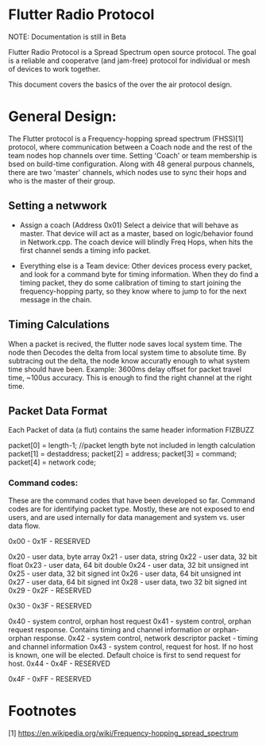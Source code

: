 # Flutter Radio Protocol 

NOTE: Documentation is still in Beta 

Flutter Radio Protocol is a Spread Spectrum open source protocol. The goal is a reliable and 
cooperatve (and jam-free) protocol for individual or mesh of devices to work together. 

This document covers the basics of the over the air protocol design.

# General Design: 
The Flutter protocol is a Frequency-hopping spread spectrum (FHSS)[1] protocol, where communication 
between a Coach node and the rest of the team nodes hop channels over time.  Setting 'Coach' or team
membership is bsed on build-time configuration.  Along with 48 general purpous channels, there are two 'master' channels, which nodes use to sync their hops and who is the master of their group. 

## Setting a netwwork 

 - Assign a coach (Address 0x01)
  Select a deivice that will behave as master. That device will act as a master, based on logic/behavior found in Network.cpp.  The coach device will blindly Freq Hops, when hits the first channel sends a timing info packet. 


-  Everything else is a Team device:
Other devices process every packet, and look for a command byte for timing information. When they do find a timing packet, they do some calibration of timing to start joining the frequency-hopping party, so they know where to jump to for the next message in the chain. 

## Timing Calculations 
When a packet is recived, the flutter node saves local system time. The node then Decodes the delta from local system time to absolute time.  By subtracing out the delta, the node know accuratly enough to what system time should have been. Example: 3600ms delay offset for packet travel time,  ~100us accuracy. This is enough to find the right channel at the right time. 


## Packet Data Format

Each Packet of data (a flut) contains the same header information FIZBUZZ

  packet[0] = length-1; //packet length byte not included in length calculation
  packet[1] = destaddress;
  packet[2] = address;
  packet[3] = command;
  packet[4] = network code;


### Command codes:

These are the command codes that have been developed so far. Command codes are for identifying packet type.  Mostly, these are not exposed to end users, and are used internally for data management and system vs. user data flow. 


0x00 - 0x1F - RESERVED 

0x20 - user data, byte array
0x21 - user data, string
0x22 - user data, 32 bit float
0x23 - user data, 64 bit double
0x24 - user data, 32 bit unsigned int
0x25 - user data, 32 bit signed int
0x26 - user data, 64 bit unsigned int
0x27 - user data, 64 bit signed int
0x28 - user data, two 32 bit signed int
0x29 - 0x2F - RESERVED

0x30 - 0x3F - RESERVED

0x40 - system control, orphan host request
0x41 - system control, orphan request response. Contains timing and channel information or orphan-orphan response.
0x42 - system control, network descriptor packet - timing and channel information
0x43 - system control, request for host. If no host is known, one will be elected. Default choice is first to send request for host.
0x44 -  0x4F - RESERVED

0x4F - 0xFF - RESERVED



# Footnotes
[1] https://en.wikipedia.org/wiki/Frequency-hopping_spread_spectrum

